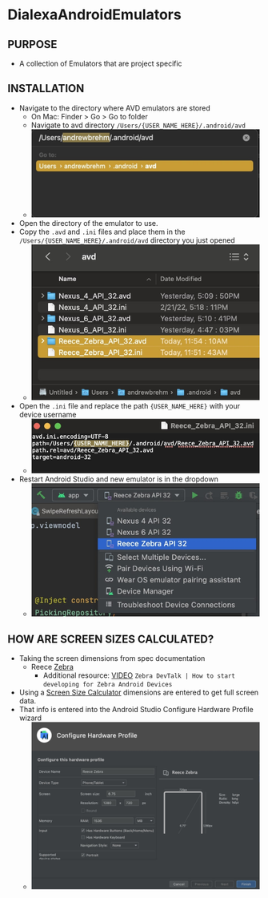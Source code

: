 # DialexaAndroidEmulators
## PURPOSE
* A collection of Emulators that are project specific

## INSTALLATION
* Navigate to the directory where AVD emulators are stored
  * On Mac: Finder > Go > Go to folder
  * Navigate to avd directory `/Users/{USER_NAME_HERE}/.android/avd`
  * <img src="documentation/images/finderAvdPath.jpg" width="500">
* Open the directory of the emulator to use.
* Copy the `.avd` and `.ini` files and place them in the `/Users/{USER_NAME_HERE}/.android/avd` directory you just opened
  * <img src="documentation/images/finderAvdDirEmulators.jpg" width="500">
* Open the `.ini` file and replace the path `{USER_NAME_HERE}` with your device username
  * <img src="documentation/images/iniFilePath.jpg" width="500">
* Restart Android Studio and new emulator is in the dropdown
  * <img src="documentation/images/androidStudioDeviceDropdown.jpg" width="500">

## HOW ARE SCREEN SIZES CALCULATED?
* Taking the screen dimensions from spec documentation
  * Reece [Zebra](documentation/Reece/TC52-TC57-specification-sheet.pdf)
    * Additional resource: [VIDEO](https://www.youtube.com/watch?v=njo9iNs2zrA) `Zebra DevTalk | How to start developing for Zebra Android Devices`
* Using a [Screen Size Calculator](https://www.omnicalculator.com/other/screen-size) dimensions are entered to get full screen data.
* That info is entered into the Android Studio Configure Hardware Profile wizard
  * <img src="documentation/images/hardwareConfiguration.jpg" width="500">
